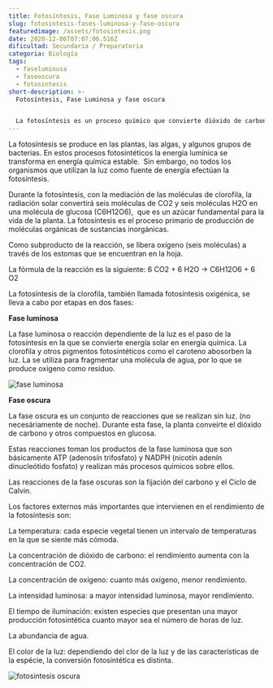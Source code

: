 ```yaml
---
title: Fotosíntesis, Fase Luminosa y fase oscura
slug: fotosintesis-fases-luminosa-y-fase-oscura
featuredimage: /assets/fotosintesis.png
date: 2020-12-06T07:07:06.516Z
dificultad: Secundaria / Preparatoria
categoria: Biología
tags:
  - faseluminusa
  - faseoscura
  - fotosintesis
short-description: >-
  Fotosíntesis, Fase Luminosa y fase oscura


  La fotosíntesis es un proceso químico que convierte dióxido de carbono en compuestos orgánicos utilizando la energía lumínica, normalmente energía solar. Este proceso se realiza en determinadas células vegetales a partir de materia inorgánica.
---
```

La fotosíntesis se produce en las plantas, las algas, y algunos grupos de bacterias. En estos procesos fotosintéticos la energía lumínica se transforma en energía química estable.  Sin embargo, no todos los organismos que utilizan la luz como fuente de energía efectúan la fotosíntesis.

Durante la fotosíntesis, con la mediación de las moléculas de clorofila, la radiación solar convertirá seis moléculas de CO2 y seis moléculas H2O en una molécula de glucosa (C6H12O6),  que es un azúcar fundamental para la vida de la planta. La fotosíntesis es el proceso primario de producción de moléculas orgánicas de sustancias inorgánicas.

Como subproducto de la reacción, se libera oxígeno (seis moléculas) a través de los estomas que se encuentran en la hoja.

La fórmula de la reacción es la siguiente: 6 CO2 + 6 H2O → C6H12O6 + 6 O2 

La fotosíntesis de la clorofila, también llamada fotosíntesis oxigénica, se lleva a cabo por etapas en dos fases:

**Fase luminosa**

La fase luminosa o reacción dependiente de la luz es el paso de la fotosíntesis en la que se convierte energía solar en energía química. La clorofila y otros pigmentos fotosintéticos como el caroteno abosorben la luz. La se utiliza para fragmentar una molécula de agua, por lo que se produce oxígeno como residuo.

![fase luminosa](/assets/faseluminusa.png "fase luminosa")



**Fase oscura**

La fase oscura es un conjunto de reacciones que se realizan sin luz. (no necesáriamente de noche). Durante esta fase, la planta conveirte el dióxido de carbono y otros compuestos en glucosa.

Estas reacciones toman los productos de la fase luminosa que son básicamente ATP (adenosín trifosfato) y NADPH (nicotín adenín dinucleótido fosfato) y realizan más procesos químicos sobre ellos.

Las reacciones de la fase oscuras son la fijación del carbono y el Ciclo de Calvin.

Los factores externos más importantes que intervienen en el rendimiento de la fotosíntesis son:

La temperatura: cada especie vegetal tienen un intervalo de temperaturas en la que se siente más cómoda.

La concentración de dióxido de carbono: el rendimiento aumenta con la concentración de CO2.

La concentración de oxígeno: cuanto más oxígeno, menor rendimiento.

La intensidad luminosa: a mayor intensidad luminosa, mayor rendimiento.

El tiempo de iluminación: existen especies que presentan una mayor producción fotosintética cuanto mayor sea el número de horas de luz.

La abundancia de agua.

El color de la luz: dependiendo del clor de la luz y de las características de la espécie, la conversión fotosintética es distinta.

![fotosintesis oscura](/assets/fotosientesisoscura.jpg "fotosintesis oscura")